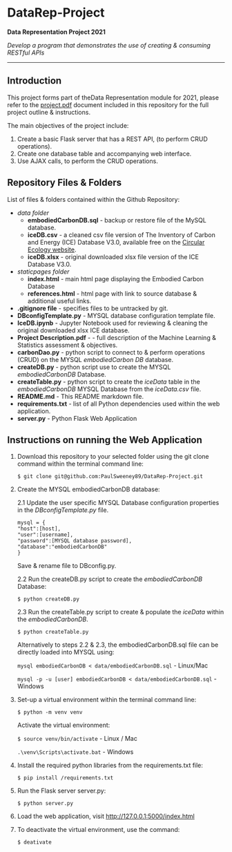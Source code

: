 # DataRep-Project


**Data Representation Project 2021**

*Develop a program that demonstrates the use of creating & consuming RESTful APIs*

- - - -

## Introduction

This project forms part of theData Representation module for 2021, please refer to the [project.pdf](https://github.com/PaulSweeney89/DataRep-Project/blob/main/Project%20Description.pdf) document included in this repository for the full project outline & instructions.

The main objectives of the project include:

1. Create a basic Flask server that has a REST API, (to perform CRUD operations).
2. Create one database table and accompanying web interface. 
3. Use AJAX calls, to perform the CRUD operations.

## Repository Files & Folders
List of files & folders contained within the Github Repository:

- *data folder*
    - **embodiedCarbonDB.sql** -  backup or restore file of the MySQL database.
    - **iceDB.csv** - a cleaned csv file version of The Inventory of Carbon and Energy (ICE) Database V3.0, available free on the [Circular Ecology website](https://circularecology.com/embodied-carbon-footprint-database.html).
    - **iceDB.xlsx** - original downloaded xlsx file version of the ICE Database V3.0.
- *staticpages folder*
    - **index.html** - main html page displaying the Embodied Carbon Database
    - **references.html** - html page with link to source database & additional useful links.
- **.gitignore file** - specifies files to be untracked by git.
- **DBconfigTemplate.py** - MYSQL database configuration template file.
- **IceDB.ipynb** - Jupyter Notebook used for reviewing & cleaning the original downloaded xlsx ICE database.
- **Project Description.pdf** -  - full description of the Machine Learning & Statistics assessment & objectives.
- **carbonDao.py** - python script to connect to & perform operations (CRUD) on the MYSQL *embodiedCarbon DB* database.
- **createDB.py** - python script use to create the MYSQL *embodiedCarbonDB* Database.
- **createTable.py** - python script to create the *iceData* table in the *embodiedCarbonDB* MYSQL Database from the *iceData.csv* file.
- **README.md** - This README markdown file.
- **requirements.txt** - list of all Python dependencies used within the web application.
- **server.py** - Python Flask Web Application

## Instructions on running the Web Application

1. Download this repository to your selected folder using the git clone command within the terminal command line:

    ```$ git clone git@github.com:PaulSweeney89/DataRep-Project.git```

2. Create the MYSQL embodiedCarbonDB database:

    2.1 Update the user specific MYSQL Database configuration properties in the *DBconfigTemplate.py* file.
    ```
    mysql = {
	"host":[host], 
	"user":[username],
	"password":[MYSQL database password],
	"database":"embodiedCarbonDB"
    }
    ```
    Save & rename file to DBconfig.py. 

    2.2 Run the createDB.py script to create the *embodiedCarbonDB* Database:

    ```$ python createDB.py```

    2.3 Run the createTable.py script to create & populate the *iceData* within the *embodiedCarbonDB*.

    ```$ python createTable.py```

    Alternatively to steps 2.2 & 2.3, the embodiedCarbonDB.sql file can be directly loaded into MYSQL using:

    ```mysql embodiedCarbonDB < data/embodiedCarbonDB.sql``` - Linux/Mac

    ```mysql -p -u [user] embodiedCarbonDB < data/embodiedCarbonDB.sql``` - Windows

2. Set-up a virtual environment within the terminal command line:

    ```$ python -m venv venv```

    Activate the virtual environment:

    ```$ source venv/bin/activate``` - Linux / Mac

    ```.\venv\Scripts\activate.bat``` - Windows

3. Install the required python libraries from the requirements.txt file:

    ```$ pip install /requirements.txt ```

4. Run the Flask server server.py:

    ```$ python server.py```

5. Load the web application, visit http://127.0.0.1:5000/index.html

6. To deactivate the virtual environment, use the command:

    ```$ deativate```